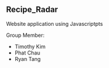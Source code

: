 ## Recipe_Radar 

Website application using Javascriptpts

Group Member:
  - Timothy Kim
  - Phat Chau
  - Ryan Tang
